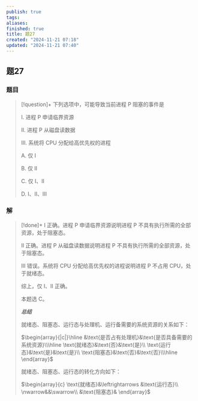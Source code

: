```yaml
---
publish: true
tags: 
aliases: 
finished: true
title: 题27
created: "2024-11-21 07:18"
updated: "2024-11-21 07:40"
---
```

## 题27
### 题目
> [!question]+
> 下列选项中，可能导致当前进程 P 阻塞的事件是
> 
> Ⅰ. 进程 P 申请临界资源
> 
> Ⅱ. 进程 P 从磁盘读数据
> 
> Ⅲ. 系统将 CPU 分配给高优先权的进程
> 
> A. 仅 Ⅰ
> 
> B. 仅 Ⅱ
> 
> C. 仅 Ⅰ、Ⅱ
> 
> D. Ⅰ、Ⅱ、Ⅲ
### 解
> [!done]+
> I 正确。进程 P 申请临界资源说明进程 P 不具有执行所需的全部资源，处于阻塞态。
> 
> Ⅱ 正确。进程 P 从磁盘读数据说明进程 P 不具有执行所需的全部资源，处于阻塞态。
> 
> Ⅲ 错误。系统将 CPU 分配给高优先权的进程说明进程 P 不占用 CPU，处于就绪态。
> 
> 综上，仅 I、II 正确。
> 
> 本题选 C。
> 
> **_总结_**
> 
> 就绪态、阻塞态、运行态与处理机、运行备需要的系统资源的关系如下：
> 
> $\begin{array}{|c|}\hline &\text{是否占有处理机}&\text{是否具备需要的系统资源}\\\hline \text{就绪态}&\text{否}&\text{是}\\ \text{运行态}&\text{是}&\text{是}\\ \text{阻塞态}&\text{否}&\text{否}\\\hline \end{array}$
> 
> 就绪态、阻塞态、运行态的转化方向如下：
> 
> $\begin{array}{c} \text{就绪态}&\leftrightarrows &\text{运行态}\\ \nwarrow&&\swarrow\\ &\text{阻塞态}& \end{array}$
